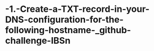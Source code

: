 # -1.-Create-a-TXT-record-in-your-DNS-configuration-for-the-following-hostname-_github-challenge-IBSn
